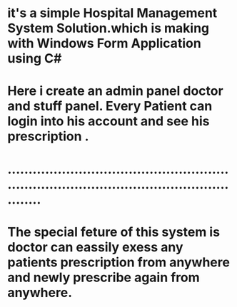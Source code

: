 # it's a simple Hospital Management System Solution.which is making with Windows Form Application using C# 
# Here i create an admin panel doctor and stuff panel. Every Patient can login into his account and see his prescription .
# ..................................................................................................................
# The special feture of this system is doctor can eassily exess any patients prescription from anywhere and newly prescribe again from anywhere.
